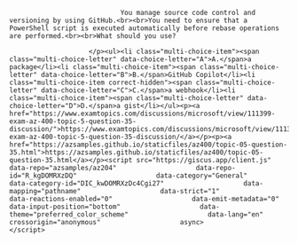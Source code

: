 <p class="card-text">
							
								You manage source code control and versioning by using GitHub.<br><br>You need to ensure that a PowerShell script is executed automatically before rebase operations are performed.<br><br>What should you use?
							
						</p><ul><li class="multi-choice-item"><span class="multi-choice-letter" data-choice-letter="A">A.</span>a package</li><li class="multi-choice-item"><span class="multi-choice-letter" data-choice-letter="B">B.</span>GitHub Copilot</li><li class="multi-choice-item correct-hidden"><span class="multi-choice-letter" data-choice-letter="C">C.</span>a webhook</li><li class="multi-choice-item"><span class="multi-choice-letter" data-choice-letter="D">D.</span>a gist</li></ul><p><a href="https://www.examtopics.com/discussions/microsoft/view/111399-exam-az-400-topic-5-question-35-discussion/">https://www.examtopics.com/discussions/microsoft/view/111399-exam-az-400-topic-5-question-35-discussion/</a></p><p><a href="https://azsamples.github.io/staticfiles/az400/topic-05-question-35.html">https://azsamples.github.io/staticfiles/az400/topic-05-question-35.html</a></p><script src="https://giscus.app/client.js"                    data-repo="azsamples/az204"                    data-repo-id="R_kgDOMRXzDQ"                    data-category="General"                    data-category-id="DIC_kwDOMRXzDc4Cgi27"                    data-mapping="pathname"                    data-strict="1"                    data-reactions-enabled="0"                    data-emit-metadata="0"                    data-input-position="bottom"                    data-theme="preferred_color_scheme"                    data-lang="en"                    crossorigin="anonymous"                    async>                    </script>
